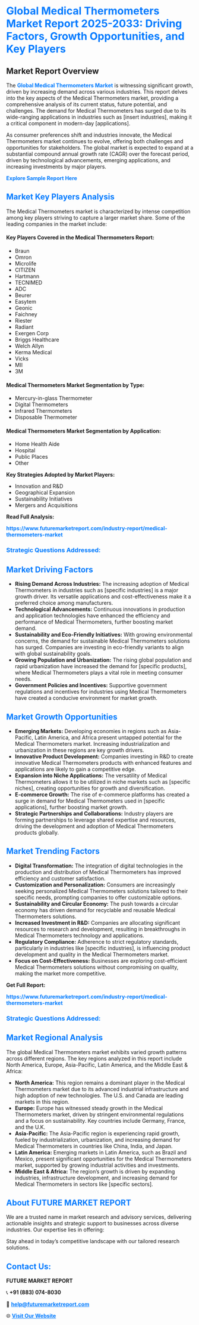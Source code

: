 <h1 style="color: #007BFF;">Global Medical Thermometers Market Report 2025-2033: Driving Factors, Growth Opportunities, and Key Players</h1>

<section id="overview">
<h2>Market Report Overview</h2>
<p>The <a href="https://www.futuremarketreport.com/industry-report/medical-thermometers-market" style="color: #007BFF; text-decoration: none;"><strong>Global Medical Thermometers Market</strong></a> is witnessing significant growth, driven by increasing demand across various industries. This report delves into the key aspects of the Medical Thermometers market, providing a comprehensive analysis of its current status, future potential, and challenges. The demand for Medical Thermometers has surged due to its wide-ranging applications in industries such as [insert industries], making it a critical component in modern-day [applications].</p>
<p>As consumer preferences shift and industries innovate, the Medical Thermometers market continues to evolve, offering both challenges and opportunities for stakeholders. The global market is expected to expand at a substantial compound annual growth rate (CAGR) over the forecast period, driven by technological advancements, emerging applications, and increasing investments by major players.</p>
</section>

<section id="overview">
<p><a href="https://www.futuremarketreport.com/request-sample/reportId=85779" style="color: #007BFF; text-decoration: none;"><strong>Explore Sample Report Here</strong></a></p>
</section>

<section id="key-players">
<h2 style="color: #007BFF;">Market Key Players Analysis</h2>
<p>The Medical Thermometers market is characterized by intense competition among key players striving to capture a larger market share. Some of the leading companies in the market include:</p>
<h4>Key Players Covered in the Medical Thermometers Report:</h4>
<ul><li>Braun</li><li>Omron</li><li>Microlife</li><li>CITIZEN</li><li>Hartmann</li><li>TECNIMED</li><li>ADC</li><li>Beurer</li><li>Easytem</li><li>Geonic</li><li>Faichney</li><li>Riester</li><li>Radiant</li><li>Exergen Corp</li><li>Briggs Healthcare</li><li>Welch Allyn</li><li>Kerma Medical</li><li>Vicks</li><li>MII</li><li>3M</li></ul>
<h4>Medical Thermometers Market Segmentation by Type:</h4>
<ul><li>Mercury-in-glass Thermometer</li><li>Digital Thermometers</li><li>Infrared Thermometers</li><li>Disposable Thermometer</li></ul>

<h4>Medical Thermometers Market Segmentation by Application:</h4>
<ul><li>Home Health Aide</li><li>Hospital</li><li>Public Places</li><li>Other</li></ul>
<p><strong>Key Strategies Adopted by Market Players:</strong></p>
<ul>
<li>Innovation and R&D</li>
<li>Geographical Expansion</li>
<li>Sustainability Initiatives</li>
<li>Mergers and Acquisitions</li>
</ul>
</section>

<section>
<p><strong>Read Full Analysis: </strong></p><a href="https://www.futuremarketreport.com/industry-report/medical-thermometers-market" style="color: #007BFF; text-decoration: none;"><strong>https://www.futuremarketreport.com/industry-report/medical-thermometers-market</strong></a>
<h3 style="color: #007BFF;">Strategic Questions Addressed:</h3>
</section>

<section id="driving-factors">
<h2 style="color: #007BFF;">Market Driving Factors</h2>
<ul>
<li><strong>Rising Demand Across Industries:</strong> The increasing adoption of Medical Thermometers in industries such as [specific industries] is a major growth driver. Its versatile applications and cost-effectiveness make it a preferred choice among manufacturers.</li>
<li><strong>Technological Advancements:</strong> Continuous innovations in production and application technologies have enhanced the efficiency and performance of Medical Thermometers, further boosting market demand.</li>
<li><strong>Sustainability and Eco-Friendly Initiatives:</strong> With growing environmental concerns, the demand for sustainable Medical Thermometers solutions has surged. Companies are investing in eco-friendly variants to align with global sustainability goals.</li>
<li><strong>Growing Population and Urbanization:</strong> The rising global population and rapid urbanization have increased the demand for [specific products], where Medical Thermometers plays a vital role in meeting consumer needs.</li>
<li><strong>Government Policies and Incentives:</strong> Supportive government regulations and incentives for industries using Medical Thermometers have created a conducive environment for market growth.</li>
</ul>
</section>

<section id="growth-opportunities">
<h2 style="color: #007BFF;">Market Growth Opportunities</h2>
<ul>
<li><strong>Emerging Markets:</strong> Developing economies in regions such as Asia-Pacific, Latin America, and Africa present untapped potential for the Medical Thermometers market. Increasing industrialization and urbanization in these regions are key growth drivers.</li>
<li><strong>Innovative Product Development:</strong> Companies investing in R&D to create innovative Medical Thermometers products with enhanced features and applications are likely to gain a competitive edge.</li>
<li><strong>Expansion into Niche Applications:</strong> The versatility of Medical Thermometers allows it to be utilized in niche markets such as [specific niches], creating opportunities for growth and diversification.</li>
<li><strong>E-commerce Growth:</strong> The rise of e-commerce platforms has created a surge in demand for Medical Thermometers used in [specific applications], further boosting market growth.</li>
<li><strong>Strategic Partnerships and Collaborations:</strong> Industry players are forming partnerships to leverage shared expertise and resources, driving the development and adoption of Medical Thermometers products globally.</li>
</ul>
</section>

<section id="trending-factors">
<h2 style="color: #007BFF;">Market Trending Factors</h2>
<ul>
<li><strong>Digital Transformation:</strong> The integration of digital technologies in the production and distribution of Medical Thermometers has improved efficiency and customer satisfaction.</li>
<li><strong>Customization and Personalization:</strong> Consumers are increasingly seeking personalized Medical Thermometers solutions tailored to their specific needs, prompting companies to offer customizable options.</li>
<li><strong>Sustainability and Circular Economy:</strong> The push towards a circular economy has driven demand for recyclable and reusable Medical Thermometers solutions.</li>
<li><strong>Increased Investment in R&D:</strong> Companies are allocating significant resources to research and development, resulting in breakthroughs in Medical Thermometers technology and applications.</li>
<li><strong>Regulatory Compliance:</strong> Adherence to strict regulatory standards, particularly in industries like [specific industries], is influencing product development and quality in the Medical Thermometers market.</li>
<li><strong>Focus on Cost-Effectiveness:</strong> Businesses are exploring cost-efficient Medical Thermometers solutions without compromising on quality, making the market more competitive.</li>
</ul>
</section>

<section>
<p><strong>Get Full Report: </strong></p><a href="https://www.futuremarketreport.com/industry-report/medical-thermometers-market" style="color: #007BFF; text-decoration: none;"><strong>https://www.futuremarketreport.com/industry-report/medical-thermometers-market</strong></a>
<h3 style="color: #007BFF;">Strategic Questions Addressed:</h3>
</section>


<section id="regional-analysis">
<h2 style="color: #007BFF;">Market Regional Analysis</h2>
<p>The global Medical Thermometers market exhibits varied growth patterns across different regions. The key regions analyzed in this report include North America, Europe, Asia-Pacific, Latin America, and the Middle East & Africa:</p>
<ul>
<li><strong>North America:</strong> This region remains a dominant player in the Medical Thermometers market due to its advanced industrial infrastructure and high adoption of new technologies. The U.S. and Canada are leading markets in this region.</li>
<li><strong>Europe:</strong> Europe has witnessed steady growth in the Medical Thermometers market, driven by stringent environmental regulations and a focus on sustainability. Key countries include Germany, France, and the U.K.</li>
<li><strong>Asia-Pacific:</strong> The Asia-Pacific region is experiencing rapid growth, fueled by industrialization, urbanization, and increasing demand for Medical Thermometers in countries like China, India, and Japan.</li>
<li><strong>Latin America:</strong> Emerging markets in Latin America, such as Brazil and Mexico, present significant opportunities for the Medical Thermometers market, supported by growing industrial activities and investments.</li>
<li><strong>Middle East & Africa:</strong> The region’s growth is driven by expanding industries, infrastructure development, and increasing demand for Medical Thermometers in sectors like [specific sectors].</li>
</ul>
</section>

<footer>
<h2 style="color: #007BFF;">About FUTURE MARKET REPORT</h2>
<p>We are a trusted name in market research and advisory services, delivering actionable insights and strategic support to businesses across diverse industries. Our expertise lies in offering:</p>

<p>Stay ahead in today’s competitive landscape with our tailored research solutions.</p>

<h2 style="color: #007BFF;">Contact Us:</h2>
<p><strong>FUTURE MARKET REPORT</strong></p>
<p>📞 <strong>+91 (883) 074-8030</strong></p>
<p>📧 <strong><a href="mailto:help@futuremarketreport.com" style="color: #007BFF;">help@futuremarketreport.com</a></strong></p>
<p>🌐 <strong><a href="https://www.futuremarketreport.com/" style="color: #007BFF;">Visit Our Website</a></strong></p>
</footer>